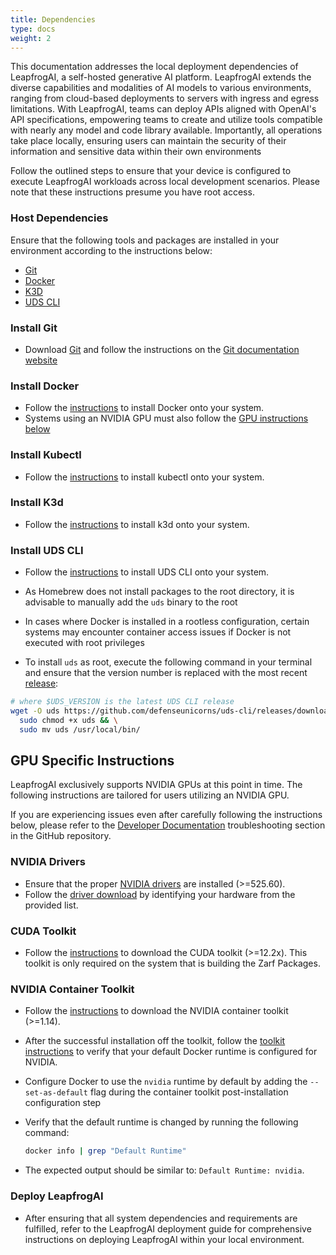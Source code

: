 ```yaml
---
title: Dependencies
type: docs
weight: 2
---
```


This documentation addresses the local deployment dependencies of LeapfrogAI, a self-hosted generative AI platform. LeapfrogAI extends the diverse capabilities and modalities of AI models to various environments, ranging from cloud-based deployments to servers with ingress and egress limitations. With LeapfrogAI, teams can deploy APIs aligned with OpenAI's API specifications, empowering teams to create and utilize tools compatible with nearly any model and code library available. Importantly, all operations take place locally, ensuring users can maintain the security of their information and sensitive data within their own environments

Follow the outlined steps to ensure that your device is configured to execute LeapfrogAI workloads across local development scenarios. Please note that these instructions presume you have root access.

### Host Dependencies

Ensure that the following tools and packages are installed in your environment according to the instructions below:

- [Git](https://git-scm.com/)
- [Docker](https://docs.docker.com/engine/install/)
- [K3D](https://k3d.io/)
- [UDS CLI](https://github.com/defenseunicorns/uds-cli)

### Install Git

- Download [Git](https://git-scm.com/downloads) and follow the instructions on the [Git documentation website](https://git-scm.com/book/en/v2/Getting-Started-Installing-Git)

### Install Docker

- Follow the [instructions](https://docs.docker.com/engine/install/) to install Docker onto your system.
- Systems using an NVIDIA GPU must also follow the [GPU instructions below](#gpu-specific-instructions)

### Install Kubectl

- Follow the [instructions](https://kubernetes.io/docs/tasks/tools/#kubectl) to install kubectl onto your system.

### Install K3d

- Follow the [instructions](https://k3d.io/) to install k3d onto your system.

### Install UDS CLI

- Follow the [instructions](https://github.com/defenseunicorns/uds-cli#install) to install UDS CLI onto your system.

- As Homebrew does not install packages to the root directory, it is advisable to manually add the `uds` binary to the root
- In cases where Docker is installed in a rootless configuration, certain systems may encounter container access issues if Docker is not executed with root privileges
- To install `uds` as root, execute the following command in your terminal and ensure that the version number is replaced with the most recent [release](https://github.com/defenseunicorns/uds-cli/releases):

```bash
# where $UDS_VERSION is the latest UDS CLI release
wget -O uds https://github.com/defenseunicorns/uds-cli/releases/download/$UDS_VERSION/uds-cli_$UDS_VERSION_Linux_amd64 && \
  sudo chmod +x uds && \
  sudo mv uds /usr/local/bin/
```

## GPU Specific Instructions

LeapfrogAI exclusively supports NVIDIA GPUs at this point in time. The following instructions are tailored for users utilizing an NVIDIA GPU.

If you are experiencing issues even after carefully following the instructions below, please refer to the [Developer Documentation](https://github.com/defenseunicorns/leapfrogai/tree/main/docs/DEVELOPMENT.md) troubleshooting section in the GitHub repository.

### NVIDIA Drivers

- Ensure that the proper [NVIDIA drivers](https://www.nvidia.com/download/index.aspx) are installed (>=525.60).
- Follow the [driver download](https://www.nvidia.com/download/index.aspx) by identifying your hardware from the provided list.

### CUDA Toolkit

- Follow the [instructions](https://developer.nvidia.com/cuda-downloads) to download the CUDA toolkit (>=12.2x). This toolkit is only required on the system that is building the Zarf Packages.

### NVIDIA Container Toolkit

- Follow the [instructions](https://docs.nvidia.com/datacenter/cloud-native/container-toolkit/latest/install-guide.html#installing-with-apt) to download the NVIDIA container toolkit (>=1.14).
- After the successful installation off the toolkit, follow the [toolkit instructions](https://docs.nvidia.com/datacenter/cloud-native/container-toolkit/latest/install-guide.html#installing-with-apt) to verify that your default Docker runtime is configured for NVIDIA.
- Configure Docker to use the `nvidia` runtime by default by adding the `--set-as-default` flag during the container toolkit post-installation configuration step
- Verify that the default runtime is changed by running the following command:

  ```bash
  docker info | grep "Default Runtime"
  ```

- The expected output should be similar to: `Default Runtime: nvidia`.

### Deploy LeapfrogAI

- After ensuring that all system dependencies and requirements are fulfilled, refer to the LeapfrogAI deployment guide for comprehensive instructions on deploying LeapfrogAI within your local environment.
